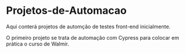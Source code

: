 # Projetos-de-Automacao
Aqui conterá projetos de automção de testes front-end inicialmente.


O primeiro projeto se trata de automação com Cypress para colocar em prática o curso de Walmir.
